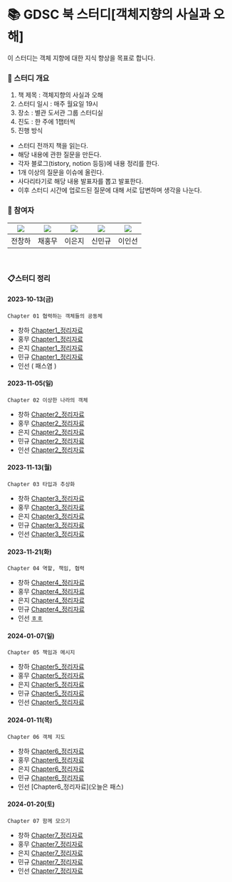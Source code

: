 # 📚 GDSC 북 스터디[객체지향의 사실과 오해] 
이 스터디는 객체 지향에 대한 지식 향상을 목표로 합니다. 

### 📖 스터디 개요 
1. 책 제목 : 객체지향의 사실과 오해 
2. 스터디 일시 : 매주 월요일 19시 
3. 장소 : 별관 도서관 그룹 스터디실  
4. 진도 : 한 주에 1챕터씩 
5. 진행 방식 
* 스터디 전까지 책을 읽는다.
* 해당 내용에 관한 질문을 만든다.
* 각자 블로그(tistory, notion 등등)에 내용 정리를 한다.
* 1개 이상의 질문을 이슈에 올린다.
* 사다리타기로 해당 내용 발표자를 뽑고 발표한다.
* 이후 스터디 시간에 업로드된 질문에 대해 서로 답변하며 생각을 나눈다. 
### 📗 참여자 
| [<img src="https://github.com/Changha-dev.png">](https://github.com/Changha-dev) | [<img src="https://github.com/Hong-Mu.png">](https://github.com/Hong-Mu) | [<img src="https://github.com/ej070961.png">](https://github.com/ej070961) | [<img src="https://github.com/UykM.png">](https://github.com/UykM) | [<img src="https://github.com/leeinsunny.png">](https://github.com/leeinsunny) |
|:---:|:---:|:---:|:---:|:---:
전창하|채홍무|이은지|신민규|이인선

<br>

### 📋스터디 정리

#### 2023-10-13(금)
    Chapter 01 협력하는 객체들의 공동체

* 창하 [Chapter1_정리자료](https://changha-dev.tistory.com/171)
* 홍무 [Chapter1_정리자료](https://hong-mu.github.io/assets/pdf/%EA%B0%9D%EC%B2%B4%EC%A7%80%ED%96%A5%EC%9D%98%EC%82%AC%EC%8B%A4%EA%B3%BC%EC%98%A4%ED%95%B4_1%EC%9E%A5.pdf)
* 은지 [Chapter1_정리자료](https://velog.io/@ejdmswl/Chapter-1.-%ED%98%91%EB%A0%A5%ED%95%98%EB%8A%94-%EA%B0%9D%EC%B2%B4%EB%93%A4%EC%9D%98-%EA%B3%B5%EB%8F%99%EC%B2%B4)
* 민규 [Chapter1_정리자료](https://ukym-tistory.tistory.com/entry/GDSC-%EB%B6%81-%EC%8A%A4%ED%84%B0%EB%94%94-01%ED%98%91%EB%A0%A5%ED%95%98%EB%8A%94-%EA%B0%9D%EC%B2%B4%EB%93%A4%EC%9D%98-%EA%B3%B5%EB%8F%99%EC%B2%B4)
* 인선 ( 패스염 )

#### 2023-11-05(일)
    Chapter 02 이상한 나라의 객체 

* 창하 [Chapter2_정리자료](https://changha-dev.tistory.com/172)
* 홍무 [Chapter2_정리자료](https://blushc.notion.site/99bd9cb5c23f4e52ad6c1d8a92480dd8?pvs=4)
* 은지 [Chapter2_정리자료](https://velog.io/@ejdmswl/GDSC-1%EC%BF%BC%ED%84%B0-%EB%B6%81%EC%8A%A4%ED%84%B0%EB%94%94-Chapter-2.-%EC%9D%B4%EC%83%81%ED%95%9C-%EB%82%98%EB%9D%BC%EC%9D%98-%EA%B0%9D%EC%B2%B4)
* 민규 [Chapter2_정리자료](https://ukym-tistory.tistory.com/m/entry/GDSC-%EB%B6%81-%EC%8A%A4%ED%84%B0%EB%94%94-02)
* 인선 [Chapter2_정리자료](https://it-development-computer-insun.tistory.com/3)

#### 2023-11-13(월)
    Chapter 03 타입과 추상화

* 창하 [Chapter3_정리자료](https://changha-dev.tistory.com/173#%EC%A0%95%EC%A0%81%20%EB%AA%A8%EB%8D%B8-1)
* 홍무 [Chapter3_정리자료](https://blushc.notion.site/3-eebc4b9aed42461ab21e7c26eec1ce55?pvs=4)
* 은지 [Chapter3_정리자료](https://velog.io/@ejdmswl/GDSC-1%EC%BF%BC%ED%84%B0-%EB%B6%81%EC%8A%A4%ED%84%B0%EB%94%94-Chapter-3.-%ED%83%80%EC%9E%85%EA%B3%BC-%EC%B6%94%EC%83%81%ED%99%94)
* 민규 [Chapter3_정리자료](https://ukym-tistory.tistory.com/entry/GDSC-%EB%B6%81-%EC%8A%A4%ED%84%B0%EB%94%94-03%ED%83%80%EC%9E%85%EA%B3%BC-%EC%B6%94%EC%83%81%ED%99%94)
* 인선 [Chapter3_정리자료](https://it-development-computer-insun.tistory.com/4)

#### 2023-11-21(화)
    Chapter 04 역할, 책임, 협력

* 창하 [Chapter4_정리자료](https://changha-dev.tistory.com/174)
* 홍무 [Chapter4_정리자료](https://blushc.notion.site/4-5b528ffaae054362a65916856ede8063?pvs=4)
* 은지 [Chapter4_정리자료](https://velog.io/@ejdmswl/GDSC-1%EC%BF%BC%ED%84%B0-%EB%B6%81%EC%8A%A4%ED%84%B0%EB%94%94-Chapter-4.-%EC%97%AD%ED%95%A0-%EC%B1%85%EC%9E%84-%ED%98%91%EB%A0%A5#5-%EA%B0%9D%EC%B2%B4%EC%A7%80%ED%96%A5-%EC%84%A4%EA%B3%84-%EA%B8%B0%EB%B2%95)
* 민규 [Chapter4_정리자료](https://ukym-tistory.tistory.com/entry/GDSC-%EB%B6%81-%EC%8A%A4%ED%84%B0%EB%94%94-04%EC%97%AD%ED%95%A0-%EC%B1%85%EC%9E%84-%ED%98%91%EB%A0%A5)
* 인선 [ㅎㅎ]()


#### 2024-01-07(일)
    Chapter 05 책임과 메시지
    
* 창하 [Chapter5_정리자료](https://changha-dev.tistory.com/175)
* 홍무 [Chapter5_정리자료](https://blushc.notion.site/5-eec23af01f6b48ad84b5c00635a73c10?pvs=4)
* 은지 [Chapter5_정리자료](https://velog.io/@ejdmswl/GDSC-%EB%B6%81%EC%8A%A4%ED%84%B0%EB%94%94-Chapter-5.-%EC%B1%85%EC%9E%84%EA%B3%BC-%EB%A9%94%EC%8B%9C%EC%A7%80)
* 민규 [Chapter5_정리자료](https://ukym-tistory.tistory.com/entry/GDSC-%EB%B6%81-%EC%8A%A4%ED%84%B0%EB%94%94-05%EC%B1%85%EC%9E%84%EA%B3%BC-%EB%A9%94%EC%8B%9C%EC%A7%80)
* 인선 [Chapter5_정리자료](https://it-development-computer-insun.tistory.com/5)

#### 2024-01-11(목)
    Chapter 06 객체 지도
    
* 창하 [Chapter6_정리자료](https://changha-dev.tistory.com/176)
* 홍무 [Chapter6_정리자료](https://blushc.notion.site/6-f4e908ffc5a442fbb98ac48ccb7eb022?pvs=4)
* 은지 [Chapter6_정리자료](https://velog.io/@ejdmswl/Chapter-6.-%EA%B0%9D%EC%B2%B4-%EC%A7%80%EB%8F%84)
* 민규 [Chapter6_정리자료](https://ukym-tistory.tistory.com/entry/GDSC-%EB%B6%81-%EC%8A%A4%ED%84%B0%EB%94%94-06%EA%B0%9D%EC%B2%B4-%EC%A7%80%EB%8F%84)
* 인선 [Chapter6_정리자료](오늘은 패스)

#### 2024-01-20(토)
    Chapter 07 함께 모으기
    
* 창하 [Chapter7_정리자료](https://changha-dev.tistory.com/177)
* 홍무 [Chapter7_정리자료](https://blushc.notion.site/7-e32f7dc17f5548d2b605bbc6304ee8ce?pvs=4)
* 은지 [Chapter7_정리자료](https://velog.io/@ejdmswl/Chapter-7.-%ED%95%A8%EA%BB%98-%EB%AA%A8%EC%9C%BC%EA%B8%B0)
* 민규 [Chapter7_정리자료](https://ukym-tistory.tistory.com/entry/GDSC-%EB%B6%81-%EC%8A%A4%ED%84%B0%EB%94%94-06%EA%B0%9D%EC%B2%B4-%EC%A7%80%EB%8F%84)
* 인선 [Chapter7_정리자료](https://it-development-computer-insun.tistory.com/7)
  
